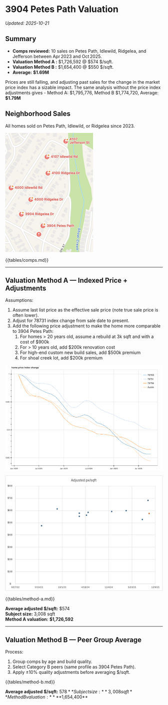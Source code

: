 # 3904 Petes Path Valuation

_Updated: 2025-10-21_

## Summary

- **Comps reviewed:** 10 sales on Petes Path, Idlewild, Ridgelea, and Jefferson between Apr 2023 and Oct 2025.
- **Valuation Method A :** \$1,726,592 @ \$574 \$/sqft.
- **Valuation Method B :** \$1,654,400 @ \$550 \$/sqft.
- **Average:** **\$1.69M**

Prices are still falling, and adjusting past sales for the change in the market price index has a sizable impact. The same analysis without the price index adjustments gives - Method A: $1,795,776, Method B $1,774,720, Average: **\$1.79M**

## Neighborhood Sales

All homes sold on Petes Path, Idlewild, or Ridgelea since 2023.

![Comparable Sales Map](images/comps-map.png)

{{tables/comps.md}}

---

## Valuation Method A — Indexed Price + Adjustments

Assumptions:

1. Assume last list price as the effective sale price (note true sale price is often lower).
2. Adjust for 78731 index change from sale date to present.
3. Add the following price adjustment to make the home more comparable to 3904 Petes Path:
   1. For homes > 20 years old, assume a rebuild at 3k sqft and with a cost of $900k
   2. For > 10 years old, add $200k renovation cost
   3. For high-end custom new build sales, add $500k premium
   4. For shoal creek lot, add $200k premium

![78731 Index Change](images/a_index_chart.png)

![Adjusted $/Sqft (Method A)](images/adj_px_chart.png)

{{tables/method-a.md}}

**Average adjusted \$/sqft:** \$574  
**Subject size:** 3,008 sqft  
**Method A valuation:** **\$1,726,592**

---

## Valuation Method B — Peer Group Average

Process:

1. Group comps by age and build quality.
2. Select Category B peers (same profile as 3904 Petes Path).
3. Apply ±10% quality adjustments before averaging $/sqft.

{{tables/method-b.md}}

**Average adjusted $/sqft:** $578  
**Subject size:** 3,008 sqft  
**Method B valuation:** **$1,654,400**
